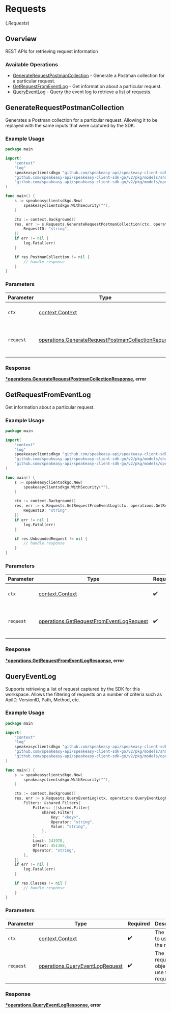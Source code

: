 # Requests
(*.Requests*)

## Overview

REST APIs for retrieving request information

### Available Operations

* [GenerateRequestPostmanCollection](#generaterequestpostmancollection) - Generate a Postman collection for a particular request.
* [GetRequestFromEventLog](#getrequestfromeventlog) - Get information about a particular request.
* [QueryEventLog](#queryeventlog) - Query the event log to retrieve a list of requests.

## GenerateRequestPostmanCollection

Generates a Postman collection for a particular request. 
Allowing it to be replayed with the same inputs that were captured by the SDK.

### Example Usage

```go
package main

import(
	"context"
	"log"
	speakeasyclientsdkgo "github.com/speakeasy-api/speakeasy-client-sdk-go/v2"
	"github.com/speakeasy-api/speakeasy-client-sdk-go/v2/pkg/models/shared"
	"github.com/speakeasy-api/speakeasy-client-sdk-go/v2/pkg/models/operations"
)

func main() {
    s := speakeasyclientsdkgo.New(
        speakeasyclientsdkgo.WithSecurity(""),
    )

    ctx := context.Background()
    res, err := s.Requests.GenerateRequestPostmanCollection(ctx, operations.GenerateRequestPostmanCollectionRequest{
        RequestID: "string",
    })
    if err != nil {
        log.Fatal(err)
    }

    if res.PostmanCollection != nil {
        // handle response
    }
}
```

### Parameters

| Parameter                                                                                                                | Type                                                                                                                     | Required                                                                                                                 | Description                                                                                                              |
| ------------------------------------------------------------------------------------------------------------------------ | ------------------------------------------------------------------------------------------------------------------------ | ------------------------------------------------------------------------------------------------------------------------ | ------------------------------------------------------------------------------------------------------------------------ |
| `ctx`                                                                                                                    | [context.Context](https://pkg.go.dev/context#Context)                                                                    | :heavy_check_mark:                                                                                                       | The context to use for the request.                                                                                      |
| `request`                                                                                                                | [operations.GenerateRequestPostmanCollectionRequest](../../models/operations/generaterequestpostmancollectionrequest.md) | :heavy_check_mark:                                                                                                       | The request object to use for the request.                                                                               |


### Response

**[*operations.GenerateRequestPostmanCollectionResponse](../../models/operations/generaterequestpostmancollectionresponse.md), error**


## GetRequestFromEventLog

Get information about a particular request.

### Example Usage

```go
package main

import(
	"context"
	"log"
	speakeasyclientsdkgo "github.com/speakeasy-api/speakeasy-client-sdk-go/v2"
	"github.com/speakeasy-api/speakeasy-client-sdk-go/v2/pkg/models/shared"
	"github.com/speakeasy-api/speakeasy-client-sdk-go/v2/pkg/models/operations"
)

func main() {
    s := speakeasyclientsdkgo.New(
        speakeasyclientsdkgo.WithSecurity(""),
    )

    ctx := context.Background()
    res, err := s.Requests.GetRequestFromEventLog(ctx, operations.GetRequestFromEventLogRequest{
        RequestID: "string",
    })
    if err != nil {
        log.Fatal(err)
    }

    if res.UnboundedRequest != nil {
        // handle response
    }
}
```

### Parameters

| Parameter                                                                                            | Type                                                                                                 | Required                                                                                             | Description                                                                                          |
| ---------------------------------------------------------------------------------------------------- | ---------------------------------------------------------------------------------------------------- | ---------------------------------------------------------------------------------------------------- | ---------------------------------------------------------------------------------------------------- |
| `ctx`                                                                                                | [context.Context](https://pkg.go.dev/context#Context)                                                | :heavy_check_mark:                                                                                   | The context to use for the request.                                                                  |
| `request`                                                                                            | [operations.GetRequestFromEventLogRequest](../../models/operations/getrequestfromeventlogrequest.md) | :heavy_check_mark:                                                                                   | The request object to use for the request.                                                           |


### Response

**[*operations.GetRequestFromEventLogResponse](../../models/operations/getrequestfromeventlogresponse.md), error**


## QueryEventLog

Supports retrieving a list of request captured by the SDK for this workspace.
Allows the filtering of requests on a number of criteria such as ApiID, VersionID, Path, Method, etc.

### Example Usage

```go
package main

import(
	"context"
	"log"
	speakeasyclientsdkgo "github.com/speakeasy-api/speakeasy-client-sdk-go/v2"
	"github.com/speakeasy-api/speakeasy-client-sdk-go/v2/pkg/models/shared"
	"github.com/speakeasy-api/speakeasy-client-sdk-go/v2/pkg/models/operations"
)

func main() {
    s := speakeasyclientsdkgo.New(
        speakeasyclientsdkgo.WithSecurity(""),
    )

    ctx := context.Background()
    res, err := s.Requests.QueryEventLog(ctx, operations.QueryEventLogRequest{
        Filters: &shared.Filters{
            Filters: []shared.Filter{
                shared.Filter{
                    Key: "<key>",
                    Operator: "string",
                    Value: "string",
                },
            },
            Limit: 241978,
            Offset: 451388,
            Operator: "string",
        },
    })
    if err != nil {
        log.Fatal(err)
    }

    if res.Classes != nil {
        // handle response
    }
}
```

### Parameters

| Parameter                                                                          | Type                                                                               | Required                                                                           | Description                                                                        |
| ---------------------------------------------------------------------------------- | ---------------------------------------------------------------------------------- | ---------------------------------------------------------------------------------- | ---------------------------------------------------------------------------------- |
| `ctx`                                                                              | [context.Context](https://pkg.go.dev/context#Context)                              | :heavy_check_mark:                                                                 | The context to use for the request.                                                |
| `request`                                                                          | [operations.QueryEventLogRequest](../../models/operations/queryeventlogrequest.md) | :heavy_check_mark:                                                                 | The request object to use for the request.                                         |


### Response

**[*operations.QueryEventLogResponse](../../models/operations/queryeventlogresponse.md), error**

